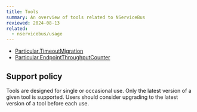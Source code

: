 ```yaml
---
title: Tools
summary: An overview of tools related to NServiceBus
reviewed: 2024-08-13
related:
  - nservicebus/usage
---
```


- [Particular.TimeoutMigration](migrate-to-native-delivery.md)
- [Particular.EndpointThroughputCounter](/nservicebus/throughput-tool)

## Support policy

Tools are designed for single or occasional use. Only the latest version of a given tool is supported. Users should consider upgrading to the latest version of a tool before each use.
